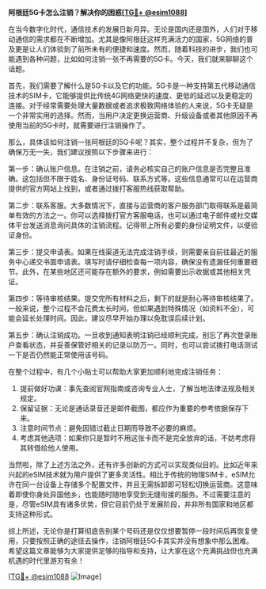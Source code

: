 **阿根廷5G卡怎么注销？解决你的困惑[[TG💪+ @esim1088](https://t.me/s/esim1088)]**

在当今数字化时代，通信技术的发展日新月异。无论是国内还是国外，人们对于移动通信的需求都在不断增加。尤其是像阿根廷这样充满活力的国家，5G网络的普及更是让人们体验到了前所未有的便捷和速度。然而，随着科技的进步，我们也可能遇到各种问题，比如如何注销一张不再需要的5G卡。今天，我们就来聊聊这个话题。

首先，我们需要了解什么是5G卡以及它的功能。5G卡是一种支持第五代移动通信技术的SIM卡，它能够提供比传统4G网络更快的速度、更低的延迟以及更稳定的连接。对于经常需要处理大量数据或者追求极致网络体验的人来说，5G卡无疑是一个非常实用的选择。然而，当用户决定更换运营商、升级设备或者其他原因不再使用当前的5G卡时，就需要进行注销操作了。

那么，具体该如何注销一张阿根廷的5G卡呢？其实，整个过程并不复杂，但为了确保万无一失，我们建议按照以下步骤来进行：

第一步：确认账户信息。在注销之前，请务必核实自己的账户信息是否完整且准确。这包括但不限于姓名、身份证号码、联系方式等。这些信息通常可以在运营商提供的官方网站上找到，或者通过拨打客服热线获取帮助。

第二步：联系客服。大多数情况下，直接与运营商的客户服务部门取得联系是最简单有效的方法之一。你可以选择拨打官方客服电话，也可以通过电子邮件或社交媒体平台发送消息询问具体的注销流程。记得带上所有必要的身份证明文件，以便验证身份。

第三步：提交申请表。如果在线渠道无法完成注销手续，则需要亲自前往最近的服务中心递交书面申请表。填写时请仔细检查每一项内容，确保没有遗漏任何重要细节。此外，在某些地区还可能存在额外的要求，例如需要出示收据或其他相关凭证。

第四步：等待审核结果。提交完所有材料之后，剩下的就是耐心等待审核结果了。一般来说，整个过程不会花费太长时间，但如果遇到特殊情况（如资料不全），可能会延长处理时间。因此，建议尽早开始办理以免耽误后续计划。

第五步：确认注销成功。一旦收到通知表明注销已经顺利完成，别忘了再次登录账户查看状态，并妥善保管好相关的记录以防万一。同时，也可以尝试拨打电话测试一下是否仍然能正常使用该号码。

在整个过程中，有几个小贴士可以帮助大家更加顺利地完成注销任务：

1. 提前做好功课：事先查阅官网指南或咨询专业人士，了解当地法律法规及相关规定。
2. 保留证据：无论是通话录音还是邮件截图，都应作为重要的参考依据保存下来。
3. 注意时间节点：避免因错过截止日期而导致不必要的麻烦。
4. 考虑其他选项：如果你只是暂时不用这张卡而不是完全放弃的话，不妨考虑将其转借给他人使用。

当然啦，除了上述方法之外，还有许多创新的方式可以实现类似目的。比如近年来兴起的eSIM技术就为用户提供了更多灵活性。相比于传统的物理SIM卡，eSIM允许在同一台设备上存储多个配置文件，并且无需拆卸即可轻松切换运营商。这意味着即使你身处异国他乡，也能随时随地享受到无缝衔接的服务。不过需要注意的是，尽管eSIM具有诸多优势，但它目前仍处于发展阶段，并非所有国家和地区都支持这种形式。

综上所述，无论你是打算彻底告别某个号码还是仅仅想要暂停一段时间后再恢复使用，只要按照正确的途径去操作，注销阿根廷5G卡其实并没有想象中那么困难。希望这篇文章能够为大家提供足够的指导和支持，让大家在这个充满挑战但也充满机遇的时代里游刃有余！

[[TG💪+ @esim1088](https://t.me/s/esim1088) ![Image](https://i.postimg.cc/4NQfJmqS/Snipaste-2025-05-13-00-14-12.png)]